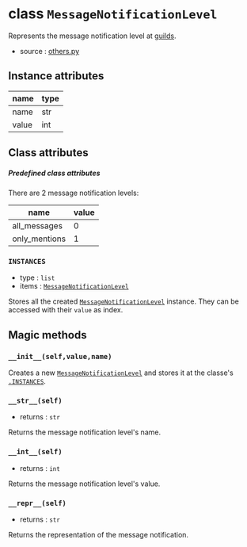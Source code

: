 # class `MessageNotificationLevel`

Represents the message notification level at [guilds](Guild.md).

- source : [others.py](https://github.com/HuyaneMatsu/hata/blob/master/hata/discord/others.py)

## Instance attributes

| name      | type              |
|-----------|-------------------|
| name      | str               |
| value     | int               |

## Class attributes

##### Predefined class attributes

There are 2 message notification levels:

| name              | value     |
|-------------------|-----------|
| all_messages      | 0         |
| only_mentions     | 1         |


### `INSTANCES`

- type : `list`
- items : [`MessageNotificationLevel`](MessageNotificationLevel.md)

Stores all the created [`MessageNotificationLevel`](MessageNotificationLevel.md) instance.
They can be accessed with their `value` as index.

## Magic methods

### `__init__(self,value,name)`

Creates a new [`MessageNotificationLevel`](MessageNotificationLevel.md) and stores
it at the classe's [`.INSTANCES`](#instances).

### `__str__(self)`

- returns : `str`

Returns the message notification level's name.

### `__int__(self)`

- returns : `int`

Returns the message notification level's value.

### `__repr__(self)`

- returns : `str`

Returns the representation of the message notification.
